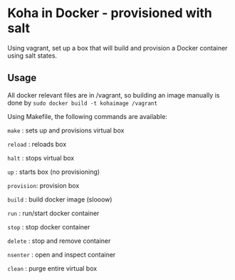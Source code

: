 Koha in Docker - provisioned with salt
===

Using vagrant, set up a box that will build and provision a Docker container using salt states.

## Usage

All docker relevant files are in /vagrant, so building an image manually is done by
```sudo docker build -t kohaimage /vagrant```

Using Makefile, the following commands are available:

`make` : sets up and provisions virtual box

`reload` : reloads box

`halt` : stops virtual box

`up` : starts box (no provisioning)

`provision`: provision box

`build` : build docker image (slooow)

`run` : run/start docker container 

`stop` : stop docker container

`delete` : stop and remove container

`nsenter` : open and inspect container

`clean` : purge entire virtual box
